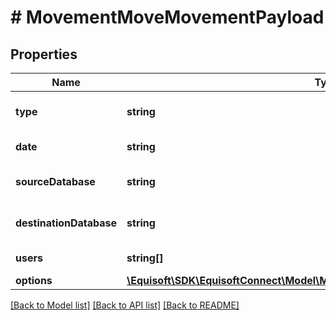 # # MovementMoveMovementPayload

## Properties

Name | Type | Description | Notes
------------ | ------------- | ------------- | -------------
**type** | **string** |  | [default to 'MOVE']
**date** | **string** | Movement date. | [optional]
**sourceDatabase** | **string** | Source database full name. |
**destinationDatabase** | **string** | Destination database full name. |
**users** | **string[]** | List of users id. |
**options** | [**\Equisoft\SDK\EquisoftConnect\Model\MovementCopyMovementPayloadOptions**](MovementCopyMovementPayloadOptions.md) |  | [optional]

[[Back to Model list]](../../README.md#models) [[Back to API list]](../../README.md#endpoints) [[Back to README]](../../README.md)
